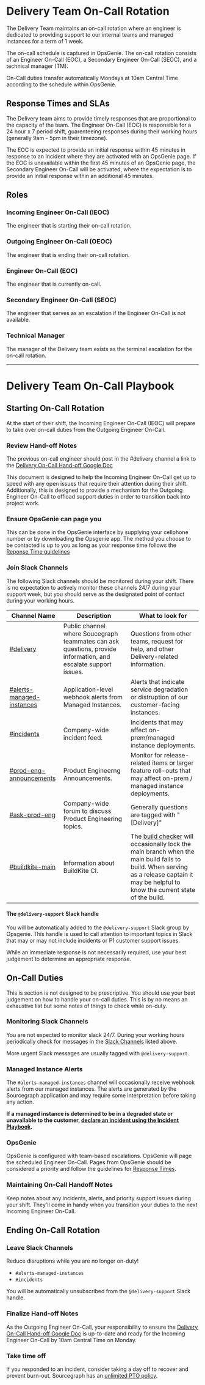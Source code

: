 # Delivery Team On-Call Rotation

The Delivery Team maintains an on-call rotation where an engineer is dedicated to providing support to our
internal teams and managed instances for a term of 1 week.

The on-call schedule is captured in OpsGenie. The on-call rotation consists of an Engineer On-Call (EOC), a Secondary Engineer On-Call (SEOC), and a technical manager (TM).

On-Call duties transfer automatically Mondays at 10am Central Time according to the schedule within OpsGenie.

## Response Times and SLAs

The Delivery team aims to provide timely responses that are proportional to the capacity of the team.
The Engineer On-Call (EOC) is responsible for a 24 hour x 7 period shift, guarenteeing responses during their
working hours (generally 9am - 5pm in their timezone).

The EOC is expected to provide an initial response within 45 minutes in response to an Incident where they are activated with an OpsGenie page. If the EOC is unavailable within the first 45 minutes of an OpsGenie page, the Secondary Engineer On-Call will be activated, where the expectation is to provide an initial response within an additional 45 minutes.

## Roles

### Incoming Engineer On-Call (IEOC)

The engineer that is starting their on-call rotation.

### Outgoing Engineer On-Call (OEOC)

The engineer that is ending their on-call rotation.

### Engineer On-Call (EOC)

The engineer that is currently on-call.

### Secondary Engineer On-Call (SEOC)

The engineer that serves as an escalation if the Engineer On-Call is not available.

### Technical Manager

The manager of the Delivery team exists as the terminal escalation for the on-call rotation.

---

# Delivery Team On-Call Playbook

## Starting On-Call Rotation

At the start of their shift, the Incoming Engineer On-Call (IEOC) will prepare to take over on-call duties from the Outgoing Engineer On-Call.

### Review Hand-off Notes

The previous on-call engineer should post in the #delivery channel a link to the [Delivery On-Call Hand-off Google Doc](https://docs.google.com/document/d/1K1ZsfocwLk9F6Do4DZQImiSmh-ln2L3IomDBlxxdQHs/edit?usp=sharing)

This document is designed to help the Incoming Engineer On-Call get up to speed with any open issues that require their attention during their shift. Additionally, this is designed to provide a mechanism for the Outgoing Engineer On-Call to
offload support duties in order to transition back into project work.

### Ensure OpsGenie can page you

This can be done in the OpsGenie interface by supplying your cellphone number or by downloading the Opsgenie app.
The method you choose to be contacted is up to you as long as your response time follows the [Reponse Time guidelines](#response-times-and-slas)

### Join Slack Channels

The following Slack channels should be monitored during your shift. There is no expectation to actively monitor these channels 24/7 during your support week, but you should serve as the designated point of contact during your working hours.

| Channel Name                                                                    | Description                                                                                                    | What to look for                                                                                                                                                                                                                                                                                                                                |
| ------------------------------------------------------------------------------- | -------------------------------------------------------------------------------------------------------------- | ----------------------------------------------------------------------------------------------------------------------------------------------------------------------------------------------------------------------------------------------------------------------------------------------------------------------------------------------- |
| [#delivery](https://sourcegraph.slack.com/archives/C02E4HE42BX)                 | Public channel where Soucegraph teammates can ask questions, provide information, and escalate support issues. | Questions from other teams, request for help, and other Delivery-related information.                                                                                                                                                                                                                                                           |
| [#alerts-managed-instances](https://sourcegraph.slack.com/archives/C017SLJGA2Z) | Application-level webhook alerts from Managed Instances.                                                       | Alerts that indicate service degradation or distruption of our customer-facing instances.                                                                                                                                                                                                                                                       |
| [#incidents](https://sourcegraph.slack.com/archives/C027D0VLZDM)                | Company-wide incident feed.                                                                                    | Incidents that may affect on-prem/managed instance deployments.                                                                                                                                                                                                                                                                                 |
| [#prod-eng-announcements](https://sourcegraph.slack.com/archives/C0EPTDE9L)     | Product Engineerng Announcements.                                                                              | Monitor for release-related items or larger feature roll-outs that may affect on-prem / managed instance deployments.                                                                                                                                                                                                                           |
| [#ask-prod-eng](https://sourcegraph.slack.com/archives/C022SPMNR0W)             | Company-wide forum to discuss Product Engineering topics.                                                      | Generally questions are tagged with "[Delivery]"                                                                                                                                                                                                                                                                                                |
| [#buildkite-main](https://sourcegraph.slack.com/archives/C02FLQDD3TQ)           | Information about BuildKite CI.                                                                                | The [build checker](https://handbook.sourcegraph.com/departments/product-engineering/engineering/process/incidents/playbooks/ci#buildchecker-has-locked-the-main-branch) will occasionally lock the main branch when the main build fails to build. When serving as a release captain it may be helpful to know the current state of the build. |

#### The `@delivery-support` Slack handle

You will be automatically added to the `@delivery-support` Slack group by Opsgenie. This handle is used to call attention to
important topics in Slack that may or may not include incidents or P1 customer support issues.

While an immediate response is not necessarily required, use your best judgement to determine an appropriate response.

## On-Call Duties

This is section is not designed to be prescriptive. You should use your best judgement on how to handle your on-call duties. This is by no means an exhaustive list but some notes of things to check while on-duty.

### Monitoring Slack Channels

You are not expected to monitor slack 24/7. During your working hours periodically check for messages in the
[Slack Channels](#join-slack-channels) listed above.

More urgent Slack messages are usually tagged with `@delivery-support`.

### Managed Instance Alerts

The `#alerts-managed-instances` channel will occasionally receive webhook alerts from our managed instances. The alerts
are generated by the Sourcegraph application and may require some interpretation before taking any action.

**If a managed instance is determined to be in a degraded state or unavailable to the customer, [declare an incident using the Incident Playbook](../../process/incidents/index.md#process).**

### OpsGenie

OpsGenie is configured with team-based escalations. OpsGenie will page the scheduled Engineer On-Call. Pages from OpsGenie
should be considered a priority and follow the guidelines for [Response Times](#response-times-and-slas).

### Maintaining On-Call Handoff Notes

Keep notes about any incidents, alerts, and priority support issues during your shift. They'll come in handy when you transition your duties to the next Incoming Engineer On-Call.

## Ending On-Call Rotation

### Leave Slack Channels

Reduce disruptions while you are no longer on-duty!

- `#alerts-managed-instances`
- `#incidents`

You will be automatically unsubscribed from the `@delivery-support` Slack handle.

### Finalize Hand-off Notes

As the Outgoing Engineer On-Call, your responsibility to ensure the [Delivery On-Call Hand-off Google Doc](https://docs.google.com/document/d/1K1ZsfocwLk9F6Do4DZQImiSmh-ln2L3IomDBlxxdQHs/edit?usp=sharing) is up-to-date and ready for the Incoming Engineer On-Call by 10am Central Time on Monday.

### Take time off

If you responded to an incident, consider taking a day off to recover and prevent burn-out. Sourcegraph has an [unlimited PTO policy](../../../../../benefits-pay-perks/benefits-perks/time-off/index.md#paid-time-off-for-rest).
